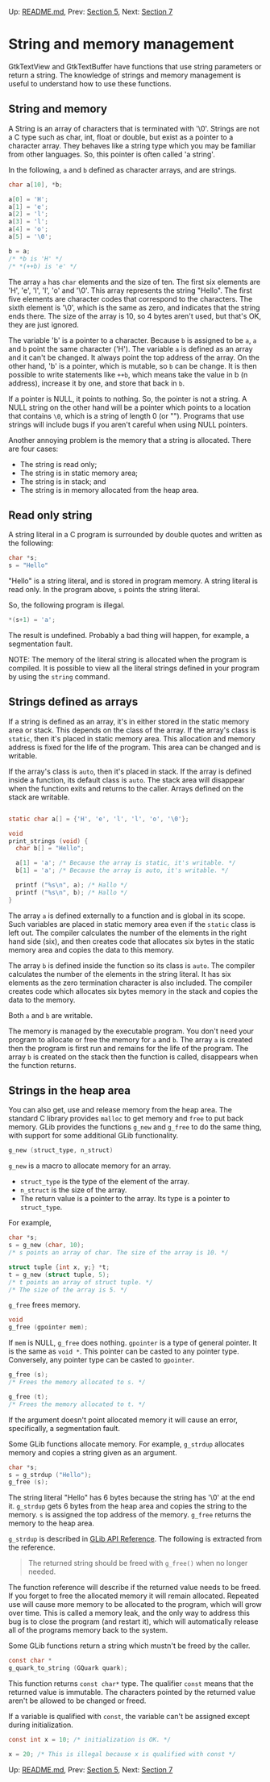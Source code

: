 Up: [README.md](../README.md),  Prev: [Section 5](sec5.md), Next: [Section 7](sec7.md)

# String and memory management

GtkTextView and GtkTextBuffer have functions that use string parameters or return a string.
The knowledge of strings and memory management is useful to understand how to use these functions.

## String and memory

A String is an array of characters that is terminated with '\0'.
Strings are not a C type such as char, int, float or double,
but exist as a pointer to a character array. They behaves like a string type
which you may be familiar from other languages.
So, this pointer is often called 'a string'.

In the following, `a` and `b` defined as character arrays, and are strings.

~~~C
char a[10], *b;

a[0] = 'H';
a[1] = 'e';
a[2] = 'l';
a[3] = 'l';
a[4] = 'o';
a[5] = '\0';

b = a;
/* *b is 'H' */
/* *(++b) is 'e' */
~~~

The array `a` has `char` elements and the size of ten.
The first six elements are 'H', 'e', 'l', 'l', 'o' and '\0'.
This array represents the string "Hello".
The first five elements are character codes that correspond to the characters.
The sixth element is '\0', which is the same as zero,
and indicates that the string ends there.
The size of the array is 10, so 4 bytes aren't used, but that's OK,
they are just ignored.

The variable 'b' is a pointer to a character.
Because `b` is assigned to be `a`, `a` and `b` point the same character ('H').
The variable `a` is defined as an array and it can't be changed.
It always point the top address of the array.
On the other hand, 'b' is a pointer, which is mutable, so `b` can be change.
It is then possible to write statements like `++b`, which means take the value in b (n address),
increase it by one, and store that back in `b`.

If a pointer is NULL, it points to nothing.
So, the pointer is not a string.
A NULL string on the other hand will be a pointer which points to a location
that contains `\0`, which is a string of length 0 (or "").
Programs that use strings will include bugs if you aren't careful when using NULL pointers.

Another annoying problem is the memory that a string is allocated.
There are four cases:

- The string is read only;
- The string is in static memory area;
- The string is in stack; and
- The string is in memory allocated from the heap area.

## Read only string

A string literal in a C program is surrounded by double quotes and written as the following:

~~~C
char *s;
s = "Hello"
~~~

"Hello" is a string literal, and is stored in program memory.
A string literal is read only.
In the program above, `s` points the string literal.

So, the following program is illegal.

~~~C
*(s+1) = 'a';
~~~

The result is undefined.
Probably a bad thing will happen, for example, a segmentation fault.

NOTE: The memory of the literal string is allocated when the program is
compiled. It is possible to view all the literal strings defined in your program
by using the `string` command.

## Strings defined as arrays

If a string is defined as an array, it's in either stored in the static memory area or stack.
This depends on the class of the array.
If the array's class is `static`, then it's placed in static memory area.
This allocation and memory address is fixed for the life of the program.
This area can be changed and is writable.

If the array's class is `auto`, then it's placed in stack.
If the array is defined inside a function, its default class is `auto`.
The stack area will disappear when the function exits and returns to the caller.
Arrays defined on the stack are writable.

~~~C

static char a[] = {'H', 'e', 'l', 'l', 'o', '\0'};

void
print_strings (void) {
  char b[] = "Hello";

  a[1] = 'a'; /* Because the array is static, it's writable. */
  b[1] = 'a'; /* Because the array is auto, it's writable. */

  printf ("%s\n", a); /* Hallo */
  printf ("%s\n", b); /* Hallo */
}
~~~

The array `a` is defined externally to a function and is global in its scope.
Such variables are placed in static memory area even if the `static` class is left out.
The compiler calculates the number of the elements in the right hand side (six),
and then creates code that allocates six bytes in the static memory area and copies the data to this memory.

The array `b` is defined inside the function
so its class is `auto`.
The compiler calculates the number of the elements in the string literal.
It has six elements as the zero termination character is also included.
The compiler creates code which allocates six bytes memory in the stack and copies the data to the memory.

Both `a` and `b` are writable.

The memory is managed by the executable program.
You don't need your program to allocate or free the memory for `a` and `b`.
The array `a` is created then the program is first run and remains for the life of the program.
The array `b` is created on the stack then the function is called, disappears when the function returns.

## Strings in the heap area

You can also get, use and release memory from the heap area.
The standard C library provides `malloc` to get memory and `free` to put back memory.
GLib provides the functions `g_new` and `g_free` to do the same thing, with support for
some additional GLib functionality.

~~~C
g_new (struct_type, n_struct)
~~~

`g_new` is a macro to allocate memory for an array.

- `struct_type` is the type of the element of the array.
- `n_struct` is the size of the array.
- The return value is a pointer to the array.
Its type is a pointer to `struct_type`.

For example,

~~~C
char *s;
s = g_new (char, 10);
/* s points an array of char. The size of the array is 10. */

struct tuple {int x, y;} *t;
t = g_new (struct tuple, 5);
/* t points an array of struct tuple. */
/* The size of the array is 5. */
~~~

`g_free` frees memory.

~~~C
void
g_free (gpointer mem);
~~~

If `mem` is NULL, `g_free` does nothing.
`gpointer` is a type of general pointer.
It is the same as `void *`.
This pointer can be casted to any pointer type.
Conversely, any pointer type can be casted to `gpointer`.

~~~C
g_free (s);
/* Frees the memory allocated to s. */

g_free (t);
/* Frees the memory allocated to t. */
~~~

If the argument doesn't point allocated memory it will cause an error, specifically, a segmentation fault.

Some GLib functions allocate memory.
For example, `g_strdup` allocates memory and copies a string given as an argument.

~~~C
char *s;
s = g_strdup ("Hello");
g_free (s);
~~~

The string literal "Hello" has 6 bytes because the string has '\0' at the end it.
`g_strdup` gets 6 bytes from the heap area and copies the string to the memory.
`s` is assigned the top address of the memory.
`g_free` returns the memory to the heap area.

`g_strdup` is described in [GLib API Reference](https://docs.gtk.org/glib/func.strdup.html).
The following is extracted from the reference.

> The returned string should be freed with `g_free()` when no longer needed.

The function reference will describe if the returned value needs to be freed.
If you forget to free the allocated memory it will remain allocated.  Repeated use will cause
more memory to be allocated to the program, which will grow over time. This is called a memory leak,
and the only way to address this bug is to close the program (and restart it),
which will automatically release all of the programs memory back to the system.

Some GLib functions return a string which mustn't be freed by the caller.

~~~C
const char *
g_quark_to_string (GQuark quark);
~~~

This function returns `const char*` type.
The qualifier `const` means that the returned value is immutable.
The characters pointed by the returned value aren't be allowed to be changed or freed.

If a variable is qualified with `const`, the variable can't be assigned except during initialization.

~~~C
const int x = 10; /* initialization is OK. */

x = 20; /* This is illegal because x is qualified with const */
~~~

Up: [README.md](../README.md),  Prev: [Section 5](sec5.md), Next: [Section 7](sec7.md)

